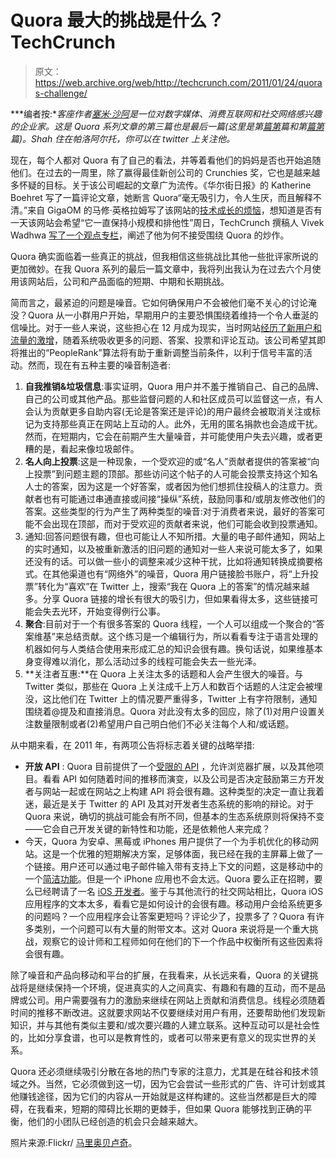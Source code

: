 # Quora 最大的挑战是什么？TechCrunch

> 原文：<https://web.archive.org/web/http://techcrunch.com/2011/01/24/quoras-challenge/>

***编者按:**客座作者[塞米·沙阿](https://web.archive.org/web/20230202233005/http://www.about.me/semilshah)是一位对数字媒体、消费互联网和社交网络感兴趣的企业家。这是 Quora 系列文章的第三篇也是最后一篇(这里是第[篇第](https://web.archive.org/web/20230202233005/https://techcrunch.com/2011/01/09/frequently-asked-questions-quora/)篇和第[篇第](https://web.archive.org/web/20230202233005/https://techcrunch.com/2011/01/16/thin-wedge-quora/)篇)。Shah 住在帕洛阿尔托，你可以在 twitter 上关注他。*

现在，每个人都对 Quora 有了自己的看法，并等着看他们的妈妈是否也开始追随他们。在过去的一周里，除了赢得最佳新创公司的 Crunchies 奖，它也是越来越多怀疑的目标。关于该公司崛起的文章广为流传。《华尔街日报》的 Katherine Boehret 写了一篇评论文章，她断言 Quora“毫无吸引力，令人生厌，而且解释不清。”来自 GigaOM 的马修·英格拉姆写了该网站的[技术成长的烦恼](https://web.archive.org/web/20230202233005/http://gigaom.com/2011/01/06/can-quora-survive-its-growing-popularity/)，想知道是否有一天该网站会希望“它一直保持小规模和排他性”周日，TechCrunch 撰稿人 Vivek Wadhwa [写了一个观点专栏](https://web.archive.org/web/20230202233005/https://techcrunch.com/2011/01/23/why-i-don%E2%80%99t-buy-the-quora-hype/)，阐述了他为何不接受围绕 Quora 的炒作。

Quora 确实面临着一些真正的挑战，但我相信这些挑战比其他一些批评家所说的更加微妙。在我 Quora 系列的最后一篇文章中，我将列出我认为在过去六个月使用该网站后，公司和产品面临的短期、中期和长期挑战。

简而言之，最紧迫的问题是噪音。它如何确保用户不会被他们毫不关心的讨论淹没？Quora 从一小群用户开始，早期用户的主要恐惧围绕着维持一个令人垂涎的信噪比。对于一些人来说，这些担心在 12 月成为现实，当时网站[经历了新用户和流量的激增](https://web.archive.org/web/20230202233005/http://www.quora.com/Quora-product/Where-are-all-these-new-Quora-followers-coming-from)，随着系统吸收更多的问题、答案、投票和评论互动。该公司希望其即将推出的“PeopleRank”算法将有助于重新调整当前条件，以利于信号丰富的活动。然而，现在有五种主要的噪音制造者:

1.  **自我推销&垃圾信息**:事实证明，Quora 用户并不羞于推销自己、自己的品牌、自己的公司或其他产品。那些监督问题的人和社区成员可以监督这一点，有人会认为贡献更多自助内容(无论是答案还是评论)的用户最终会被取消关注或标记为支持那些真正在网站上互动的人。此外，无用的匿名捐款也会造成干扰。然而，在短期内，它会在前期产生大量噪音，并可能使用户失去兴趣，或者更糟的是，看起来像垃圾邮件。
2.  **名人向上投票**:这是一种现象，一个受欢迎的或“名人”贡献者提供的答案被“向上投票”到问题主题的顶部。那些访问这个帖子的人可能会投票支持这个知名人士的答案，因为这是一个好答案，或者因为他们想抓住投稿人的注意力。贡献者也有可能通过串通直接或间接“操纵”系统，鼓励同事和/或朋友修改他们的答案。这些类型的行为产生了两种类型的噪音:对于消费者来说，最好的答案可能不会出现在顶部，而对于受欢迎的贡献者来说，他们可能会收到投票通知。
3.  通知:回答问题很有趣，但也可能让人不知所措。大量的电子邮件通知，网站上的实时通知，以及被重新激活的旧问题的通知对一些人来说可能太多了，如果还没有的话。可以做一些小的调整来减少这种干扰，比如将通知转换成摘要格式。在其他渠道也有“网络外”的噪音，Quora 用户链接脸书账户，将“上升投票”转化为“喜欢”在 Twitter 上，搜索“我在 Quora 上的答案”的情况越来越多。分享 Quora 链接的增长有很大的吸引力，但如果看得太多，这些链接可能会失去光环，开始变得例行公事。
4.  **聚合**:目前对于一个有很多答案的 Quora 线程，一个人可以组成一个聚合的“答案维基”来总结贡献。这个练习是一个编辑行为，所以看看专注于语言处理的机器如何与人类结合使用来形成汇总的知识会很有趣。换句话说，如果维基本身变得难以消化，那么活动过多的线程可能会失去一些光泽。
5.  **关注者互惠:**在 Quora 上关注太多的话题和人会产生很大的噪音。与 Twitter 类似，那些在 Quora 上关注成千上万人和数百个话题的人注定会被埋没，这比他们在 Twitter 上的情况要严重得多，Twitter 上有字符限制，通知围绕着@提及和直接消息。Quora 对此没有太多的回应，除了(1)对用户设置关注数量限制或者(2)希望用户自己明白他们不必关注每个人和/或话题。

从中期来看，在 2011 年，有两项公告将标志着关键的战略举措:

*   **开放 API** : Quora 目前提供了一个[受限的 API](https://web.archive.org/web/20230202233005/http://www.quora.com/Is-Quora-planning-an-API-When-will-it-be-released) ，允许浏览器扩展，以及其他项目。看看 API 如何随着时间的推移而演变，以及公司是否决定鼓励第三方开发者与网站一起或在网站之上构建 API 将会很有趣。这种类型的决定一直让我着迷，最近是关于 Twitter 的 API 及其对开发者生态系统的影响的辩论。对于 Quora 来说，确切的挑战可能会有所不同，但基本的生态系统原则将保持不变——它会自己开发关键的新特性和功能，还是依赖他人来完成？
*   今天，Quora 为安卓、黑莓或 iPhones 用户提供了一个为手机优化的移动网站。这是一个优雅的短期解决方案，足够体面，我已经在我的主屏幕上做了一个链接。用户还可以通过电子邮件输入带有支持上下文的问题，这是移动中的一个[简洁功能](https://web.archive.org/web/20230202233005/http://www.quora.com/How-do-I-ask-a-question-on-Quora-via-email)。但是一个 iPhone 应用也不会太远。Quora 要么正在招聘，要么已经聘请了一名 [iOS 开发者](https://web.archive.org/web/20230202233005/http://www.quora.com/When-will-there-be-an-iPhone-interface-for-Quora?q=Quora+app&redirected_qid=44240)。鉴于与其他流行的社交网站相比，Quora iOS 应用程序的文本太多，看看它是如何设计的会很有趣。移动用户会给系统更多的问题吗？一个应用程序会让答案更短吗？评论少了，投票多了？Quora 有许多类别，一个问题可以有大量的附带文本。这对 Quora 来说将是一个重大挑战，观察它的设计师和工程师如何在他们的下一个作品中权衡所有这些因素将会很有趣。

除了噪音和产品向移动和平台的扩展，在我看来，从长远来看，Quora 的关键挑战将是继续保持一个环境，促进真实的人之间真实、有趣和有趣的互动，而不是品牌或公司。用户需要强有力的激励来继续在网站上贡献和消费信息。线程必须随着时间的推移不断改进。这就要求网站不仅要继续对用户有用，还要帮助他们发现新知识，并与其他有类似主要和/或次要兴趣的人建立联系。这种互动可以是社会性的，比如分享食谱，也可以是教育性的，或者可以带来更有意义的现实世界的关系。

Quora 还必须继续吸引分散在各地的热门专家的注意力，尤其是在硅谷和技术领域之外。当然，它必须做到这一切，因为它会尝试一些形式的广告、许可计划或其他赚钱途径，因为它们的内容从一开始就是这样构建的。这些当然都是巨大的障碍，在我看来，短期的障碍比长期的更棘手，但如果 Quora 能够找到正确的平衡，他们的小团队已经创造的机会只会越来越大。

照片来源:Flickr/ [马里奥贝卢奇](https://web.archive.org/web/20230202233005/http://www.flickr.com/photos/marcobellucci/3534516458/)。